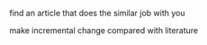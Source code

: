 find an article that does the similar job with you 

make incremental change compared with literature 
